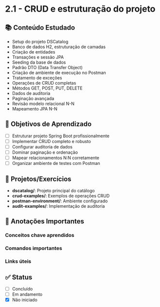 # 2.1 - CRUD e estruturação do projeto

## 📚 Conteúdo Estudado
- Setup do projeto DSCatalog
- Banco de dados H2, estruturação de camadas
- Criação de entidades
- Transações e sessão JPA
- Seeding da base de dados
- Padrão DTO (Data Transfer Object)
- Criação de ambiente de execução no Postman
- Tratamento de exceções
- Operações de CRUD completas
- Métodos GET, POST, PUT, DELETE
- Dados de auditoria
- Paginação avançada
- Revisão modelo relacional N-N
- Mapeamento JPA N-N

## 🎯 Objetivos de Aprendizado
- [ ] Estruturar projeto Spring Boot profissionalmente
- [ ] Implementar CRUD completo e robusto
- [ ] Configurar auditoria de dados
- [ ] Dominar paginação e ordenação
- [ ] Mapear relacionamentos N:N corretamente
- [ ] Organizar ambiente de testes com Postman

## 🔧 Projetos/Exercícios
- **dscatalog/**: Projeto principal do catálogo
- **crud-examples/**: Exemplos de operações CRUD
- **postman-environment/**: Ambiente configurado
- **audit-examples/**: Implementação de auditoria

## 📝 Anotações Importantes
### Conceitos chave aprendidos


### Comandos importantes


### Links úteis



## ✅ Status
- [ ] Concluído
- [ ] Em andamento
- [x] Não iniciado
